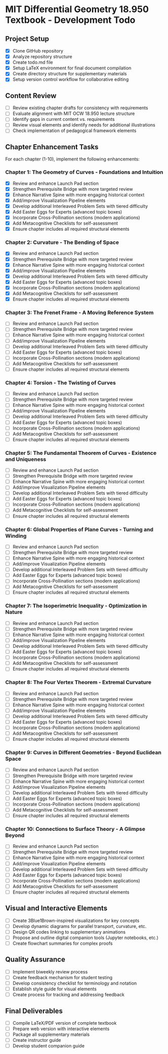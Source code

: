 # MIT Differential Geometry 18.950 Textbook - Development Todo

## Project Setup
- [x] Clone GitHub repository
- [x] Analyze repository structure
- [x] Create todo.md file
- [x] Setup LaTeX environment for final document compilation
- [x] Create directory structure for supplementary materials
- [x] Setup version control workflow for collaborative editing

## Content Review
- [ ] Review existing chapter drafts for consistency with requirements
- [ ] Evaluate alignment with MIT OCW 18.950 lecture structure
- [ ] Identify gaps in current content vs. requirements
- [ ] Review visual elements and identify needs for additional illustrations
- [ ] Check implementation of pedagogical framework elements

## Chapter Enhancement Tasks
For each chapter (1-10), implement the following enhancements:

### Chapter 1: The Geometry of Curves - Foundations and Intuition
- [x] Review and enhance Launch Pad section
- [x] Strengthen Prerequisite Bridge with more targeted review
- [x] Enhance Narrative Spine with more engaging historical context
- [x] Add/improve Visualization Pipeline elements
- [x] Develop additional Interleaved Problem Sets with tiered difficulty
- [x] Add Easter Eggs for Experts (advanced topic boxes)
- [x] Incorporate Cross-Pollination sections (modern applications)
- [x] Add Metacognitive Checklists for self-assessment
- [x] Ensure chapter includes all required structural elements

### Chapter 2: Curvature - The Bending of Space
- [x] Review and enhance Launch Pad section
- [x] Strengthen Prerequisite Bridge with more targeted review
- [x] Enhance Narrative Spine with more engaging historical context
- [x] Add/improve Visualization Pipeline elements
- [x] Develop additional Interleaved Problem Sets with tiered difficulty
- [x] Add Easter Eggs for Experts (advanced topic boxes)
- [x] Incorporate Cross-Pollination sections (modern applications)
- [x] Add Metacognitive Checklists for self-assessment
- [x] Ensure chapter includes all required structural elements

### Chapter 3: The Frenet Frame - A Moving Reference System
- [ ] Review and enhance Launch Pad section
- [ ] Strengthen Prerequisite Bridge with more targeted review
- [ ] Enhance Narrative Spine with more engaging historical context
- [ ] Add/improve Visualization Pipeline elements
- [ ] Develop additional Interleaved Problem Sets with tiered difficulty
- [ ] Add Easter Eggs for Experts (advanced topic boxes)
- [ ] Incorporate Cross-Pollination sections (modern applications)
- [ ] Add Metacognitive Checklists for self-assessment
- [ ] Ensure chapter includes all required structural elements

### Chapter 4: Torsion - The Twisting of Curves
- [ ] Review and enhance Launch Pad section
- [ ] Strengthen Prerequisite Bridge with more targeted review
- [ ] Enhance Narrative Spine with more engaging historical context
- [ ] Add/improve Visualization Pipeline elements
- [ ] Develop additional Interleaved Problem Sets with tiered difficulty
- [ ] Add Easter Eggs for Experts (advanced topic boxes)
- [ ] Incorporate Cross-Pollination sections (modern applications)
- [ ] Add Metacognitive Checklists for self-assessment
- [ ] Ensure chapter includes all required structural elements

### Chapter 5: The Fundamental Theorem of Curves - Existence and Uniqueness
- [ ] Review and enhance Launch Pad section
- [ ] Strengthen Prerequisite Bridge with more targeted review
- [ ] Enhance Narrative Spine with more engaging historical context
- [ ] Add/improve Visualization Pipeline elements
- [ ] Develop additional Interleaved Problem Sets with tiered difficulty
- [ ] Add Easter Eggs for Experts (advanced topic boxes)
- [ ] Incorporate Cross-Pollination sections (modern applications)
- [ ] Add Metacognitive Checklists for self-assessment
- [ ] Ensure chapter includes all required structural elements

### Chapter 6: Global Properties of Plane Curves - Turning and Winding
- [ ] Review and enhance Launch Pad section
- [ ] Strengthen Prerequisite Bridge with more targeted review
- [ ] Enhance Narrative Spine with more engaging historical context
- [ ] Add/improve Visualization Pipeline elements
- [ ] Develop additional Interleaved Problem Sets with tiered difficulty
- [ ] Add Easter Eggs for Experts (advanced topic boxes)
- [ ] Incorporate Cross-Pollination sections (modern applications)
- [ ] Add Metacognitive Checklists for self-assessment
- [ ] Ensure chapter includes all required structural elements

### Chapter 7: The Isoperimetric Inequality - Optimization in Nature
- [ ] Review and enhance Launch Pad section
- [ ] Strengthen Prerequisite Bridge with more targeted review
- [ ] Enhance Narrative Spine with more engaging historical context
- [ ] Add/improve Visualization Pipeline elements
- [ ] Develop additional Interleaved Problem Sets with tiered difficulty
- [ ] Add Easter Eggs for Experts (advanced topic boxes)
- [ ] Incorporate Cross-Pollination sections (modern applications)
- [ ] Add Metacognitive Checklists for self-assessment
- [ ] Ensure chapter includes all required structural elements

### Chapter 8: The Four Vertex Theorem - Extremal Curvature
- [ ] Review and enhance Launch Pad section
- [ ] Strengthen Prerequisite Bridge with more targeted review
- [ ] Enhance Narrative Spine with more engaging historical context
- [ ] Add/improve Visualization Pipeline elements
- [ ] Develop additional Interleaved Problem Sets with tiered difficulty
- [ ] Add Easter Eggs for Experts (advanced topic boxes)
- [ ] Incorporate Cross-Pollination sections (modern applications)
- [ ] Add Metacognitive Checklists for self-assessment
- [ ] Ensure chapter includes all required structural elements

### Chapter 9: Curves in Different Geometries - Beyond Euclidean Space
- [ ] Review and enhance Launch Pad section
- [ ] Strengthen Prerequisite Bridge with more targeted review
- [ ] Enhance Narrative Spine with more engaging historical context
- [ ] Add/improve Visualization Pipeline elements
- [ ] Develop additional Interleaved Problem Sets with tiered difficulty
- [ ] Add Easter Eggs for Experts (advanced topic boxes)
- [ ] Incorporate Cross-Pollination sections (modern applications)
- [ ] Add Metacognitive Checklists for self-assessment
- [ ] Ensure chapter includes all required structural elements

### Chapter 10: Connections to Surface Theory - A Glimpse Beyond
- [ ] Review and enhance Launch Pad section
- [ ] Strengthen Prerequisite Bridge with more targeted review
- [ ] Enhance Narrative Spine with more engaging historical context
- [ ] Add/improve Visualization Pipeline elements
- [ ] Develop additional Interleaved Problem Sets with tiered difficulty
- [ ] Add Easter Eggs for Experts (advanced topic boxes)
- [ ] Incorporate Cross-Pollination sections (modern applications)
- [ ] Add Metacognitive Checklists for self-assessment
- [ ] Ensure chapter includes all required structural elements

## Visual and Interactive Elements
- [ ] Create 3Blue1Brown-inspired visualizations for key concepts
- [ ] Develop dynamic diagrams for parallel transport, curvature, etc.
- [ ] Design QR codes linking to supplementary animations
- [ ] Propose and outline digital companion tools (Jupyter notebooks, etc.)
- [ ] Create flowchart summaries for complex proofs

## Quality Assurance
- [ ] Implement biweekly review process
- [ ] Create feedback mechanism for student testing
- [ ] Develop consistency checklist for terminology and notation
- [ ] Establish style guide for visual elements
- [ ] Create process for tracking and addressing feedback

## Final Deliverables
- [ ] Compile LaTeX/PDF version of complete textbook
- [ ] Prepare web version with interactive elements
- [ ] Package all supplementary materials
- [ ] Create instructor guide
- [ ] Develop student companion guide
